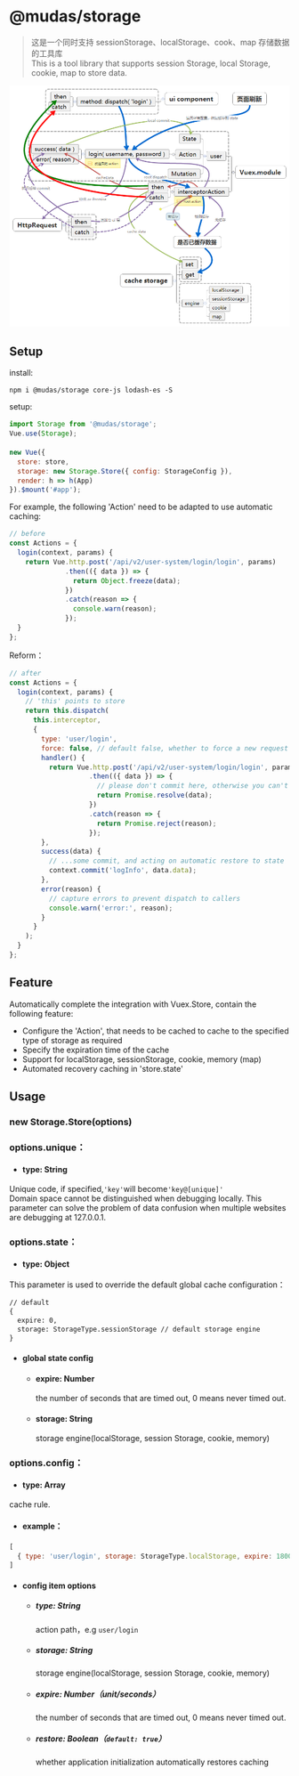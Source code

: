 # @mudas/storage

> 这是一个同时支持 sessionStorage、localStorage、cook、map 存储数据的工具库  
This is a tool library that supports session Storage, local Storage, cookie, map to store data.

![image](https://raw.githubusercontent.com/aosnow/assets/master/img/storage.png)

## Setup
install:
```npm
npm i @mudas/storage core-js lodash-es -S
```
setup:
```js
import Storage from '@mudas/storage';
Vue.use(Storage);

new Vue({
  store: store,
  storage: new Storage.Store({ config: StorageConfig }),
  render: h => h(App)
}).$mount('#app');
```

For example, the following 'Action' need to be adapted to use automatic caching:
```js
// before
const Actions = {
  login(context, params) {
    return Vue.http.post('/api/v2/user-system/login/login', params)
              .then(({ data }) => {
                return Object.freeze(data);
              })
              .catch(reason => {
                console.warn(reason);
              });
  }
};
```
Reform：
```js
// after
const Actions = {
  login(context, params) {
    // 'this' points to store
    return this.dispatch(
      this.interceptor,
      {
        type: 'user/login',
        force: false, // default false, whether to force a new request for data
        handler() {
          return Vue.http.post('/api/v2/user-system/login/login', params)
                    .then(({ data }) => {
                      // please don't commit here, otherwise you can't automatically restore the cache to state.
                      return Promise.resolve(data);
                    })
                    .catch(reason => {
                      return Promise.reject(reason);
                    });
        },
        success(data) {
          // ...some commit, and acting on automatic restore to state
          context.commit('logInfo', data.data);
        },
        error(reason) {
          // capture errors to prevent dispatch to callers
          console.warn('error:', reason);
        }
      }
    );
  }
};
```


## Feature
Automatically complete the integration with Vuex.Store, contain the following feature:

- Configure the 'Action', that needs to be cached to cache to the specified type of storage as required
- Specify the expiration time of the cache
- Support for localStorage, sessionStorage, cookie, memory (map)
- Automated recovery caching in 'store.state'

## Usage
### new Storage.Store(options)

### options.unique：
- #### type: String
Unique code, if specified,`'key'`will become`'key@[unique]'`  
Domain space cannot be distinguished when debugging locally. This parameter can solve the problem of data confusion when multiple websites are debugging at 127.0.0.1.

### options.state：
- #### type: Object
This parameter is used to override the default global cache configuration：
```
// default
{
  expire: 0, 
  storage: StorageType.sessionStorage // default storage engine
}
```
- #### global state config
  - #### expire: Number
    the number of seconds that are timed out, 0 means never timed out.
  - #### storage: String
    storage engine(localStorage, session Storage, cookie, memory)

### options.config：
- #### type: Array
cache rule.

- #### example：
```js
[
  { type: 'user/login', storage: StorageType.localStorage, expire: 1800 }
]
```
- #### config item options
  - ##### type: String
    action path，e.g `user/login`
  - ##### storage: String
    storage engine(localStorage, session Storage, cookie, memory)
  - ##### expire: Number（unit/seconds）
    the number of seconds that are timed out, 0 means never timed out.
  - ##### restore: Boolean（`default: true`）
    whether application initialization automatically restores caching
